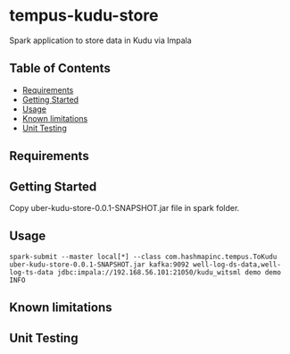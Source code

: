 # tempus-kudu-store
Spark application to store data in Kudu via Impala

## Table of Contents

- [Requirements](#requirements)
- [Getting Started](#getting-started)
- [Usage](#usage)
- [Known limitations](#limitations)
- [Unit Testing](#unit-testing)

## Requirements

## Getting Started

Copy uber-kudu-store-0.0.1-SNAPSHOT.jar file in spark folder.

## Usage

    spark-submit --master local[*] --class com.hashmapinc.tempus.ToKudu uber-kudu-store-0.0.1-SNAPSHOT.jar kafka:9092 well-log-ds-data,well-log-ts-data jdbc:impala://192.168.56.101:21050/kudu_witsml demo demo INFO


## Known limitations

## Unit Testing